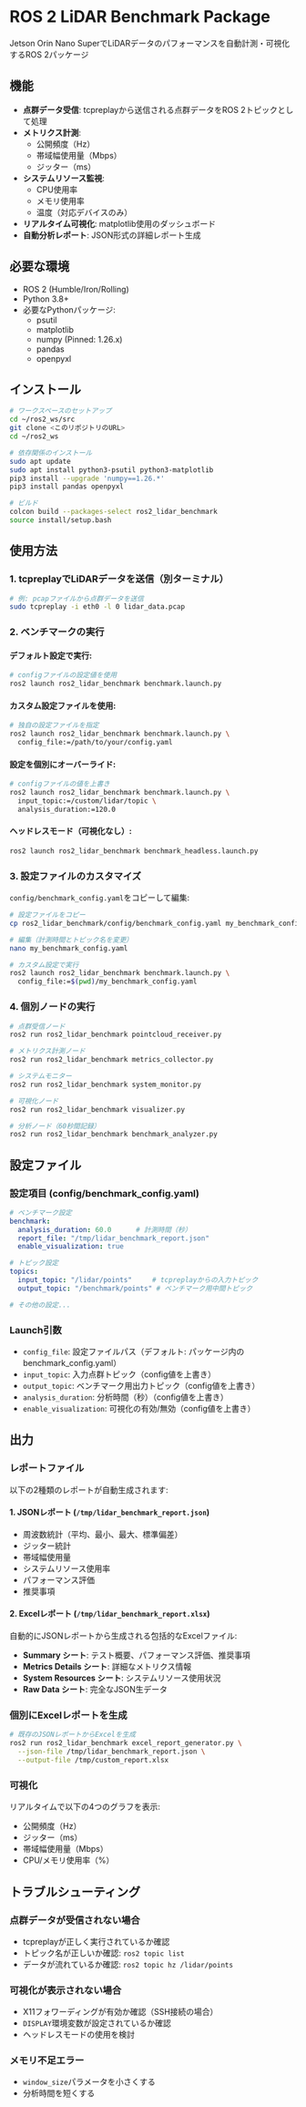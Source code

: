 # ROS 2 LiDAR Benchmark Package

Jetson Orin Nano SuperでLiDARデータのパフォーマンスを自動計測・可視化するROS 2パッケージ

## 機能

- **点群データ受信**: tcpreplayから送信される点群データをROS 2トピックとして処理
- **メトリクス計測**:
  - 公開頻度（Hz）
  - 帯域幅使用量（Mbps）
  - ジッター（ms）
- **システムリソース監視**:
  - CPU使用率
  - メモリ使用率
  - 温度（対応デバイスのみ）
- **リアルタイム可視化**: matplotlib使用のダッシュボード
- **自動分析レポート**: JSON形式の詳細レポート生成

## 必要な環境

- ROS 2 (Humble/Iron/Rolling)
- Python 3.8+
- 必要なPythonパッケージ:
  - psutil
  - matplotlib
  - numpy (Pinned: 1.26.x)
  - pandas
  - openpyxl

## インストール

```bash
# ワークスペースのセットアップ
cd ~/ros2_ws/src
git clone <このリポジトリのURL>
cd ~/ros2_ws

# 依存関係のインストール
sudo apt update
sudo apt install python3-psutil python3-matplotlib
pip3 install --upgrade 'numpy==1.26.*'
pip3 install pandas openpyxl

# ビルド
colcon build --packages-select ros2_lidar_benchmark
source install/setup.bash
```

## 使用方法

### 1. tcpreplayでLiDARデータを送信（別ターミナル）

```bash
# 例: pcapファイルから点群データを送信
sudo tcpreplay -i eth0 -l 0 lidar_data.pcap
```

### 2. ベンチマークの実行

#### デフォルト設定で実行:
```bash
# configファイルの設定値を使用
ros2 launch ros2_lidar_benchmark benchmark.launch.py
```

#### カスタム設定ファイルを使用:
```bash
# 独自の設定ファイルを指定
ros2 launch ros2_lidar_benchmark benchmark.launch.py \
  config_file:=/path/to/your/config.yaml
```

#### 設定を個別にオーバーライド:
```bash
# configファイルの値を上書き
ros2 launch ros2_lidar_benchmark benchmark.launch.py \
  input_topic:=/custom/lidar/topic \
  analysis_duration:=120.0
```

#### ヘッドレスモード（可視化なし）:
```bash
ros2 launch ros2_lidar_benchmark benchmark_headless.launch.py
```

### 3. 設定ファイルのカスタマイズ

`config/benchmark_config.yaml`をコピーして編集:

```bash
# 設定ファイルをコピー
cp ros2_lidar_benchmark/config/benchmark_config.yaml my_benchmark_config.yaml

# 編集（計測時間とトピック名を変更）
nano my_benchmark_config.yaml

# カスタム設定で実行
ros2 launch ros2_lidar_benchmark benchmark.launch.py \
  config_file:=$(pwd)/my_benchmark_config.yaml
```

### 4. 個別ノードの実行

```bash
# 点群受信ノード
ros2 run ros2_lidar_benchmark pointcloud_receiver.py

# メトリクス計測ノード
ros2 run ros2_lidar_benchmark metrics_collector.py

# システムモニター
ros2 run ros2_lidar_benchmark system_monitor.py

# 可視化ノード
ros2 run ros2_lidar_benchmark visualizer.py

# 分析ノード（60秒間記録）
ros2 run ros2_lidar_benchmark benchmark_analyzer.py
```

## 設定ファイル

### 設定項目 (config/benchmark_config.yaml)

```yaml
# ベンチマーク設定
benchmark:
  analysis_duration: 60.0      # 計測時間（秒）
  report_file: "/tmp/lidar_benchmark_report.json"
  enable_visualization: true

# トピック設定
topics:
  input_topic: "/lidar/points"     # tcpreplayからの入力トピック
  output_topic: "/benchmark/points" # ベンチマーク用中間トピック

# その他の設定...
```

### Launch引数
- `config_file`: 設定ファイルパス（デフォルト: パッケージ内のbenchmark_config.yaml）
- `input_topic`: 入力点群トピック（config値を上書き）
- `output_topic`: ベンチマーク用出力トピック（config値を上書き）
- `analysis_duration`: 分析時間（秒）（config値を上書き）
- `enable_visualization`: 可視化の有効/無効（config値を上書き）

## 出力

### レポートファイル
以下の2種類のレポートが自動生成されます:

#### 1. JSONレポート (`/tmp/lidar_benchmark_report.json`)
- 周波数統計（平均、最小、最大、標準偏差）
- ジッター統計
- 帯域幅使用量
- システムリソース使用率
- パフォーマンス評価
- 推奨事項

#### 2. Excelレポート (`/tmp/lidar_benchmark_report.xlsx`)
自動的にJSONレポートから生成される包括的なExcelファイル:
- **Summary シート**: テスト概要、パフォーマンス評価、推奨事項
- **Metrics Details シート**: 詳細なメトリクス情報
- **System Resources シート**: システムリソース使用状況
- **Raw Data シート**: 完全なJSON生データ

### 個別にExcelレポートを生成
```bash
# 既存のJSONレポートからExcelを生成
ros2 run ros2_lidar_benchmark excel_report_generator.py \
  --json-file /tmp/lidar_benchmark_report.json \
  --output-file /tmp/custom_report.xlsx
```

### 可視化
リアルタイムで以下の4つのグラフを表示:
- 公開頻度（Hz）
- ジッター（ms）
- 帯域幅使用量（Mbps）
- CPU/メモリ使用率（%）

## トラブルシューティング

### 点群データが受信されない場合
- tcpreplayが正しく実行されているか確認
- トピック名が正しいか確認: `ros2 topic list`
- データが流れているか確認: `ros2 topic hz /lidar/points`

### 可視化が表示されない場合
- X11フォワーディングが有効か確認（SSH接続の場合）
- `DISPLAY`環境変数が設定されているか確認
- ヘッドレスモードの使用を検討

### メモリ不足エラー
- `window_size`パラメータを小さくする
- 分析時間を短くする
